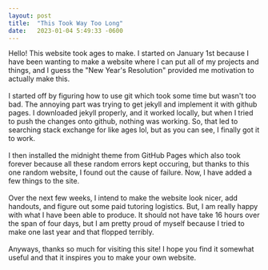 ```yaml
---
layout: post
title:  "This Took Way Too Long"
date:   2023-01-04 5:49:33 -0600
---
```


Hello! This website took ages to make. I started on January 1st because I have been wanting to make a website where I can put all of my projects and things, and I guess the "New Year's Resolution" provided me motivation to actually make this.
<br> <br>
I started off by figuring how to use git which took some time but wasn't too bad. The annoying part was trying to get jekyll and implement it with github pages. I downloaded jekyll properly, and it worked locally, but when I tried to push the changes onto github, nothing was working. So, that led to searching stack exchange for like ages lol, but as you can see, I finally got it to work.
<br> <br>
I then installed the midnight theme from GitHub Pages which also took forever because all these random errors kept occuring, but thanks to this one random website, I found out the cause of failure. Now, I have added a few things to the site.
<br> <br>
Over the next few weeks, I intend to make the website look nicer, add handouts, and figure out some paid tutoring logistics. But, I am really happy with what I have been able to produce. It should not have take 16 hours over the span of four days, but I am pretty proud of myself because I tried to make one last year and that flopped terribly.
<br> <br>
Anyways, thanks so much for visiting this site! I hope you find it somewhat useful and that it inspires you to make your own website.
